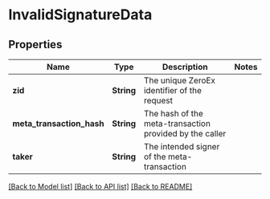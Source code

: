 # InvalidSignatureData

## Properties

Name | Type | Description | Notes
------------ | ------------- | ------------- | -------------
**zid** | **String** | The unique ZeroEx identifier of the request | 
**meta_transaction_hash** | **String** | The hash of the meta-transaction provided by the caller | 
**taker** | **String** | The intended signer of the meta-transaction | 

[[Back to Model list]](../README.md#documentation-for-models) [[Back to API list]](../README.md#documentation-for-api-endpoints) [[Back to README]](../README.md)


